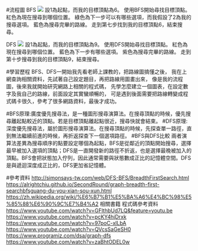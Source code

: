#流程圖
BFS
![](https://imgur.com/xrCBIB8.jpg)
設1為起點，而我的目標頂點為6。
使用BFS開始尋找目標頂點。
紅色為現在搜尋到哪個位置。
綠色為下一步可以有哪些選項，而我假設了2為我的搜尋選項。
藍色為搜尋完畢的路線。
走到第七步找到我的目標頂點6，結束搜尋。

DFS
![](https://imgur.com/Ec4p3Pd.jpg)
設1為起點，而我的目標頂點為9。
使用DFS開始尋找目標頂點。
紅色為現在搜尋到哪個位置。
藍色為下一步有哪些選項。
紫色為搜尋完畢的路線。
走到第十步搜尋到我的目標頂點9，結束搜尋。


#學習歷程
BFS、DFS一開始我先看老師上課教的，把路線圖搞懂之後，
我在上網查詢相關資料，先試著自己設定題目，再把路線用圖畫出來，
像是我的流程圖，後來我就開始研究網路上相關的程式碼，
先學怎麼建立一個圖表，在設定數字及我自己的路線，前面設定其實蠻順暢的，
可是遇到後面需要把路線轉變成程式碼卡很久，參考了很多網路資料，最後才成功。

#BFS原理:廣度優先搜尋法，是一種圖形搜尋演算法。在搜尋頂點的時候，優先搜尋離起點較近的頂點。若是目標頂點離起點很近，搜尋快就會結束。
#DFS原理:深度優先搜尋法，屬於圖形搜尋演算法。在搜尋頂點的時候，先探查單一路徑，直到無法繼續前進的時候，再折返探查下一個選項路徑。
#BFS與DFS比較
兩者演算法差異為搜尋順序的點要設定哪個為起點，BFS是從鄰近的頂點開始搜尋，選擇最早被加入選項的頂點；DFS是一直開發新的路徑不折返，也是選擇最晚被加入的頂點。BFS會把狀態加入佇列，因此通常需要與狀態數成正比的記憶體空間。DFS是與遞迴深度成正比的，DFS更加省記憶體。

#參考資料
http://simonsays-tw.com/web/DFS-BFS/BreadthFirstSearch.html
https://alrightchiu.github.io/SecondRound/graph-breadth-first-searchbfsguang-du-you-xian-sou-xun.html
https://zh.wikipedia.org/wiki/%E6%B7%B1%E5%BA%A6%E4%BC%98%E5%85%88%E6%90%9C%E7%B4%A2
相關書籍
程式碼參考資料
https://www.youtube.com/watch?v=GFlthbUd7LQ&feature=youtu.be
https://www.youtube.com/watch?v=pcKY4hjDrxk
https://www.youtube.com/watch?v=97poC-xlLbA
https://www.youtube.com/watch?v=QVcsSaGeSH0
https://www.programiz.com/dsa/graph-dfs
https://www.youtube.com/watch?v=zaBhtODEL0w


